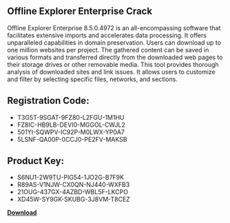## Offline Explorer Enterprise Crack

Offline Explorer Enterprise 8.5.0.4972 is an all-encompassing software that facilitates extensive imports and accelerates data processing. It offers unparalleled capabilities in domain preservation. Users can download up to one million websites per project. The gathered content can be saved in various formats and transferred directly from the downloaded web pages to their storage drives or other removable media. This tool provides thorough analysis of downloaded sites and link issues. It allows users to customize and filter by selecting specific files, networks, and sections.

## Registration Code:

- T3G5T-9SGAT-9FZ80-L2FGU-1M1HU
- FZ8IC-HB9LB-DEVI0-MGGOL-CWJL2
- 501YI-SQWPV-IC92P-M0LWX-YP0A7
- 5LSNF-QA00P-0CCJ0-PE2FV-MAKSB

##  Product Key:

- S6NU1-2W9TU-PIG54-1JO2G-B7F9K
- R89AS-V1NJW-CX0QN-NJ440-WXFB3
- 21OUG-437GX-4AZBD-WBL5F-LKCPO
- XD45W-SY9GK-SKUBG-3J8VM-T8CEZ

[**Download**](https://drive.usercontent.google.com/download?id=1w3ez7p7KCfALci31t5TzGdOOxoF1Am3C)


 


 


 


 


 


 


 


 


 


 


 


 


 


 


 


 


 


 


 


 


 


 


 


 


 


 


 


 


 


 


 


 


 


 


 


 


 


 


 


 


 


 


 


 


 


 


 


 


 


 
